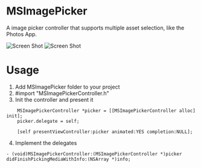 MSImagePicker
=============

A image picker controller that supports multiple asset selection, like the Photos App.

![Screen Shot](https://github.com/no-computer/MSImagePicker/blob/master/Screenshot/0.png)
![Screen Shot](https://github.com/no-computer/MSImagePicker/blob/master/Screenshot/1.png)

# Usage
1. Add MSImagePicker folder to your project
2. #import "MSImagePickerController.h"
3. Init the controller and present it
```    
    MSImagePickerController *picker = [[MSImagePickerController alloc] init];
    picker.delegate = self;
    
    [self presentViewController:picker animated:YES completion:NULL];
````
4. Implement the delegates
```
- (void)MSImagePickerController:(MSImagePickerController *)picker didFinishPickingMediaWithInfo:(NSArray *)info;
```
